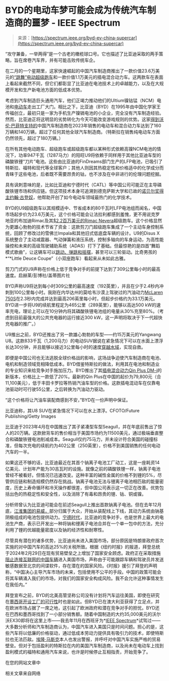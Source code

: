 <!--yml

category: 未分类

date: 2024-05-27 14:41:03

-->

# BYD的电动车梦可能会成为传统汽车制造商的噩梦 - IEEE Spectrum

> 来源：[https://spectrum.ieee.org/byd-ev-china-supercar](https://spectrum.ieee.org/byd-ev-china-supercar)

“攻守兼备，一举两得”是一个古老的橄榄球口号。它也描述了比亚迪采取的两手策略，旨在席卷汽车界，并有可能击败传统车企。

在二月的一个星期里，这家快速崛起的中国汽车制造商推出了一款价值23.6万美元的[“跳舞”电动超级跑车](https://www.topspeed.com/byd-yangwang-u9-three-wheel-sorcery/)和一款价值1.1万美元的插电混合动力车。这两款车在表面上看起来截然不同，但它们都彰显了比亚迪在电池技术上的卓越能力，以及在大规模开发和生产新电池方面的低成本优势。

考虑到汽车制造巨头通用汽车，他们正竭力推动他们的Ultium镍钴锰（NCM）电池和[电动车](https://spectrum.ieee.org/tag/evs)走出工厂大门。相比之下，比亚迪（BYD）在1995年由中国化学家王传福创立，最初只是一家为手机生产镍镉电池的小企业，完全没有汽车制造经验。然而，比亚迪正将这明显的劣势转化为今天可能改变游戏规则的优势。这家[得到沃伦·巴菲特支持的](https://www.reuters.com/business/berkshire-hathaway-sells-258-mln-worth-shares-chinas-byd-2023-10-31/)中国汽车制造商在2023年销售的电动车和混合动力车达到了160万辆和140万辆，超过了任何其他全球汽车制造商。（特斯拉在销售纯电动车方面仍然领先，超过了180万辆。）

在所有其他电动跑车、超级跑车或超级跑车都以某种形式依赖高镍NCM电池的情况下，功率947千瓦（1287马力）的阳旺U9将依赖于同样用于其他比亚迪车型的磷酸铁锂“刀片”电池。这些由比亚迪的FinDreams部门生产的LFP电池，已吸引了特斯拉、福特和现代等全球客户；其他人则因其热稳定性和价格适中的化学成分而青睐于这些电池，后者既不需要昂贵的钴，也不涉及在中非进行的伦理问题挖掘。

具有讽刺意味的是，比如比亚迪和宁德时代（CATL）等中国公司可能正在主导磷酸铁锂市场和供应链。但这项技术本身可追溯到德克萨斯大学和已故的[诺贝尔奖得主约翰·古登奴](https://spectrum.ieee.org/john-goodenough-tribute)，他帮助开创了如今电动车领域最热门的化学技术。

BYD的U9超级跑车以其规模适中、节省成本的80千瓦时LFP电池组而闻名，中国市场起步价为23.6万美元，这个价格可能会让法拉利都感到羞愧，更不用说克罗地亚的布加迪Rimac及其[$2.2百万美元的Rimac Nevera](https://www.caranddriver.com/reviews/a40919014/2022-rimac-nevera-drive/)超级跑车。这个价格显然为更雄心勃勃的技术节省了资金：这款剪刀门超级跑车集成了一个主动车身控制系统，回顾了修改过的雪佛兰Impala和其他旧式低底盘车辆的设计。U9的Disus X系统整合了主动减震器、气动弹簧和液压系统，控制多轴向的车身运动，为高性能操控和未来的高级驾驶辅助系统（ADAS）打下了基础。但最惊艳的是四首“舞蹈模式歌曲”，让这辆车可以[跳动、弹跳和摇摆](https://www.youtube.com/watch?v=QWP60UjBEhU)，甚至可以三轮驱动。比奇男孩的*“*Little Deuce Coupe”（小双座跑车）看起来从未如此古雅。

剪刀门式的U9声称在价格上低于竞争对手的前提下达到了309公里每小时的最高速度。启赫莱/彭博社/盖蒂图片社

BYD声称U9将达到每小时309公里的最高速度（192英里），并且在少于2.4秒内冲刺到100公里每小时。我刚在内华达州的莫哈韦沙漠上驾驶过的汽油动力[McLaren 750S](https://www.autoblog.com/2024/02/26/mclaren-750s-review/)在2.3秒内完成并达到最高206英里每小时，但起步价格约为33.1万美元。BYD进一步将U9的续航里程定为465公里（289英里），能够以高达500 kW的速率充电，理论上可以在10分钟内将其磷酸铁锂电池组的电量从30%充至80%。（考虑到目前最强大的公共充电器的运行接近300 kW，这一声明将取决于下一代超快充电器的推广。）

U9推出之前，BYD还推出了另一款雄心勃勃的车型——约15万美元的Yangwang U8。这款833千瓦（1,200马力）的电动SUV据说在紧急情况下可以在水面上漂浮长达30分钟，并且能够以接近3公里每小时的速度[穿越水域](https://www.youtube.com/watch?v=ssxVNTa6IGE)，实现自救。

即便是中国公司也无法逃脱全球价格战的影响，这场战争迫使汽车制造商在电池、电机和制造领域竞相降低成本。BYD借鉴特斯拉的做法，利用其在电池和制造业的专业知识来给竞争对手施加压力。BYD推出了其[插电混合动力Qin Plus DM-i](https://cnevpost.com/2023/02/10/byd-launches-qin-plus-dm-i-2023-disrupt-conventional-fuel-car/)的新版本，价格比上一款低了*20%*。最新的Qin Plus在中国的起价为79,800元（合11,100美元），低于丰田卡罗拉等热销汽油车型的价格。这款插电混动车在仅靠电池驱动时可行驶55公里，之后转换为汽油动力驱动。

“这个价格将让汽油车装配商感到不安，”BYD在一份声明中保证。

比亚迪称，其U8 SUV在紧急情况下可以在水上漂浮。CFOTO/Future Publishing/Getty Images

比亚迪于2023年4月在中国推出了其子紧凑型车型Seagull，并在年底前售出了惊人的20万辆。这款掀背车的售价相当于美国市场约为11500美元，通过极端垂直整合和磷酸铁锂电池削减成本。Seagull仅约75马力，并未设计符合美国的碰撞标准，但每次充电的续航约为402公里（250英里），价格不到美国销售的任何电动汽车的一半。

如果这还不够的话，比亚迪最近在其首个钠离子电池工厂动工，这是一座耗资14亿美元、计划年产能为30吉瓦时的设施。就像之前的磷酸铁锂一样，钠离子电池曾经不被看好。但情况已迅速改变。这种丰富的碱性金属的价格不到锂的5%，尽管供应链和制造规模仍然存在挑战。钠离子电池无法与锂离子电池相匹敌的能量密度，历史上寿命循环和冷天操作都很差，但中国公司表示这一切正在改善。优势包括出色的热稳定性和安全性，以及消除了有毒和昂贵的锂、钴、铜或镍。

分析师曾认为比亚迪可能会在前述Seagull上推出首款钠离子电池。但在去年12月底，[江淮集团的易威，](https://www.arenaev.com/jac_group_delivers_first_evs_with_sodiumion_battery-news-2967.php)部分归属于大众，开始从装配线上下线，其动力系统由钠基阴极组成的电池包提供动力。[宁德时代](https://www.catl.com/en/)，比亚迪的竞争对手，也是世界上最大的电池生产商，表示已开发出一种将钠和锂离子电池合并在一个单一包中的方法，充分利用了锂的优越能量密度以及钠的经济性和耐寒性。

尽管具有潜在的诸多优势，比亚迪尚未进入美国市场，部分原因是特朗普政府首次实施的对中国汽车的高达25%的关税所致。根据《纽约时报》的报道，拜登总统于2024年2月29日在现有贸易壁垒之上增加了国家安全顾虑。政府正在采取措施[阻止连接互联网的中国车辆](https://www.nytimes.com/2024/02/29/us/politics/biden-chinese-electric-vehicles.html#:~:text=President%20Biden%20took%20steps%20on,send%20sensitive%20information%20to%20Beijing.)进入美国市场，声称由于可能跟踪车辆和驾驶员并发送敏感数据至北京的间谍软件，存在潜在的国家风险。《时报》援引了拜登的声明称，“中国决心主导汽车市场的未来，包括使用不公平的手段。中国的政策可能会将其车辆涌入我们的市场，对我们的国家安全构成风险。我不会允许这种事情发生在我任内。”

拜登宣布之前，BYD的北美高管坚称公司没有计划将汽车运往美国，即使在研究在[墨西哥开设工厂的可行性](https://insideevs.com/news/708540/byd-mexico-tesla-china/)时也是如此。但BYD已在澳大利亚获得了立足点，并在欧洲市场占据了一席之地，这引起了欧洲政府和潜在竞争对手的担忧。BYD还在巴西和墨西哥找到了一小部分销售额。随着中国制造的大约35,000美元的沃尔沃EX30即将在这里上市——我去年11月在西班牙为*[IEEE Spectrum](https://spectrum.ieee.org/)*试驾过——大多数分析师和汽车制造商认为，中国汽车进入美国只是时间问题。担心的是，这些汽车将以低廉的价格驱动，通过低成本劳动力提供具有吸引力的技术，即使特斯拉也无法匹敌。[埃隆·马斯克](https://spectrum.ieee.org/tag/elon-musk)本人也发出警报，并呼吁对中国汽车实施严格的贸易壁垒。但对于包括盈利的特斯拉在内的美国汽车制造商，以及尚未在电动车上找到盈利模式的福特和通用汽车来说，也许是时候停止互相指责，开始竞争了。

在您的网站文章中

相关文章来自网络
